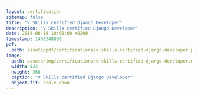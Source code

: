 ```yaml
---
layout: certification
sitemap: false
title: "V Skills certified Django Developer"
description: "V Skills certified Django Developer"
date: 2014-08-18 10:00:00 +0200
timestamp: 1408348800
pdf:
  path: assets/pdf/certifications/v-skills-certified-django-developer.pdf
image:
  path: assets/img/certifications/v-skills-certified-django-developer.webp
  width: 523
  height: 368
  caption: "V Skills certified Django Developer"
  object-fit: scale-down
---
```

